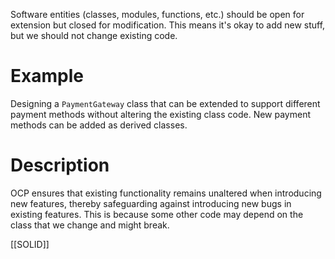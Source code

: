 Software entities (classes, modules, functions, etc.) should be open for extension but closed for modification. This means it's okay to add new stuff, but we should not change existing code.

# Example
Designing a `PaymentGateway` class that can be extended to support different payment methods without altering the existing class code. New payment methods can be added as derived classes.

# Description
OCP ensures that existing functionality remains unaltered when introducing new features, thereby safeguarding against introducing new bugs in existing features. This is because some other code may depend on the class that we change and might break.

[[SOLID]]
